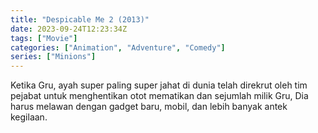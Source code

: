 ```yaml
---
title: "Despicable Me 2 (2013)"
date: 2023-09-24T12:23:34Z
tags: ["Movie"]
categories: ["Animation", "Adventure", "Comedy"]
series: ["Minions"]
---
```


Ketika Gru, ayah super paling super jahat di dunia telah direkrut oleh tim pejabat untuk menghentikan otot mematikan dan sejumlah milik Gru, Dia harus melawan dengan gadget baru, mobil, dan lebih banyak antek kegilaan.

  <mux-player stream-type="on-demand"
  src="https://kp3d-my.sharepoint.com/personal/ryoo_kp3d_onmicrosoft_com/_layouts/15/download.aspx?share=Ed7brhwBXZZHuFtH2EMwqfABUXoMddnG6FrFHt8bSy6x6g" metadata-video-title="Despicable Me 2 (2013)" prefer-playback="mse" controls>
  </mux-player>
  
  
  <script src="https://cdn.jsdelivr.net/npm/@mux/mux-player"></script>
  
   <script id="lx4QpGkbvFCEVFpoHSAMDiCMHC1dVnVXComVqTQMiwY" type="application/ld+json">
 {
  "@context": "https://schema.org/",
  "@type": "VideoObject",
  "name": "Despicable Me 2",
  "contentUrl": "https://stream.mux.com/KvgaFHpkAWVPrXKiko7wgJ900YBvO9UM7fFhZOfkdYvs.m3u8",
  "thumbnailUrl": "https://www.themoviedb.org/t/p/original/z9TyU9t3Xrdpze4qqstVS6XW1ji.jpg?width=314&fit_mode=preserve&time=25",
  "uploadDate": "2023-09-24T12:23:34Z",
}

</script>
